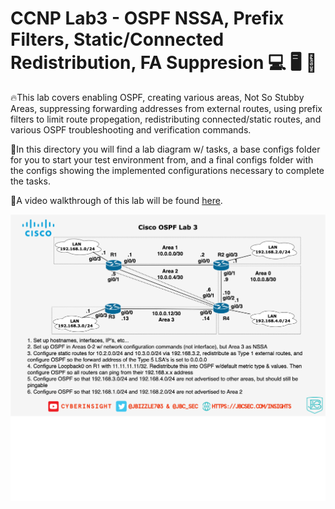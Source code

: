 # CCNP Lab3 - OSPF NSSA, Prefix Filters, Static/Connected Redistribution, FA Suppresion :computer: :desktop_computer: :floppy_disk:

🔥This lab covers enabling OSPF, creating various areas, Not So Stubby Areas, suppressing forwarding addresses from external routes, using prefix filters to limit route propegation, redistributing connected/static routes, and various OSPF troubleshooting and verification commands.

📔In this directory you will find a lab diagram w/ tasks, a base configs folder for you to start your test environment from, and a final configs folder with the configs showing the implemented configurations necessary to complete the tasks.

🚶A video walkthrough of this lab will be found [here](https://youtube.com/c/cyberinsight).

![Lab 3 diagram](https://github.com/JohnBreth/CCNP-Labs/blob/master/OSPF/Lab3%20-%20OSPF%20Static%20Routes%2C%20Redistribution%2C%20Filtering%20Routes/Base%20Configs/Cisco%20OSPF%20Lab%203.drawio.png)

